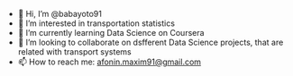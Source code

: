 - 👋 Hi, I’m @babayoto91
- 👀 I’m interested in transportation statistics
- 🌱 I’m currently learning Data Science on Coursera
- 💞️ I’m looking to collaborate on dsfferent Data Science projects, that are related with transport systems
- 📫 How to reach me: afonin.maxim91@gmail.com

<!---
babayoto91/babayoto91 is a ✨ special ✨ repository because its `README.md` (this file) appears on your GitHub profile.
You can click the Preview link to take a look at your changes.
--->
